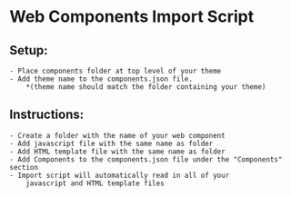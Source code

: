 # Web Components Import Script

## Setup:
    - Place components folder at top level of your theme
    - Add theme name to the components.json file.
        *(theme name should match the folder containing your theme)


## Instructions:
    - Create a folder with the name of your web component
    - Add javascript file with the same name as folder
    - Add HTML template file with the same name as folder
    - Add Components to the components.json file under the "Components" section
    - Import script will automatically read in all of your
        javascript and HTML template files
